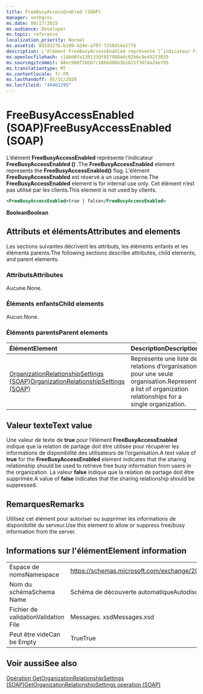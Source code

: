 ```yaml
---
title: FreeBusyAccessEnabled (SOAP)
manager: sethgros
ms.date: 09/17/2015
ms.audience: Developer
ms.topic: reference
localization_priority: Normal
ms.assetid: 8d2d3276-b180-424e-a707-7256d14a1776
description: L’élément FreeBusyAccessEnabled représente l’indicateur FreeBusyAccessEnabled (). L’élément FreeBusyAccessEnabled est réservé à un usage interne. Cet élément n’est pas utilisé par les clients.
ms.openlocfilehash: c148d8fa1301339f8579884dc02b6c9e452f3035
ms.sourcegitcommit: 88ec988f2bb67c1866d06b361615f3674a24e795
ms.translationtype: MT
ms.contentlocale: fr-FR
ms.lasthandoff: 05/31/2020
ms.locfileid: "44461295"
---
```

# <a name="freebusyaccessenabled-soap"></a><span data-ttu-id="5e9b6-105">FreeBusyAccessEnabled (SOAP)</span><span class="sxs-lookup"><span data-stu-id="5e9b6-105">FreeBusyAccessEnabled (SOAP)</span></span>

<span data-ttu-id="5e9b6-106">L’élément **FreeBusyAccessEnabled** représente l’indicateur **FreeBusyAccessEnabled ()** .</span><span class="sxs-lookup"><span data-stu-id="5e9b6-106">The **FreeBusyAccessEnabled** element represents the **FreeBusyAccessEnabled()** flag.</span></span> <span data-ttu-id="5e9b6-107">L’élément **FreeBusyAccessEnabled** est réservé à un usage interne.</span><span class="sxs-lookup"><span data-stu-id="5e9b6-107">The **FreeBusyAccessEnabled** element is for internal use only.</span></span> <span data-ttu-id="5e9b6-108">Cet élément n’est pas utilisé par les clients.</span><span class="sxs-lookup"><span data-stu-id="5e9b6-108">This element is not used by clients.</span></span> 
  
```XML
<FreeBusyAccessEnabled>true | false</FreeBusyAccessEnabled>
```

 <span data-ttu-id="5e9b6-109">**Boolean**</span><span class="sxs-lookup"><span data-stu-id="5e9b6-109">**Boolean**</span></span>
## <a name="attributes-and-elements"></a><span data-ttu-id="5e9b6-110">Attributs et éléments</span><span class="sxs-lookup"><span data-stu-id="5e9b6-110">Attributes and elements</span></span>

<span data-ttu-id="5e9b6-111">Les sections suivantes décrivent les attributs, les éléments enfants et les éléments parents.</span><span class="sxs-lookup"><span data-stu-id="5e9b6-111">The following sections describe attributes, child elements, and parent elements.</span></span>
  
### <a name="attributes"></a><span data-ttu-id="5e9b6-112">Attributs</span><span class="sxs-lookup"><span data-stu-id="5e9b6-112">Attributes</span></span>

<span data-ttu-id="5e9b6-113">Aucune.</span><span class="sxs-lookup"><span data-stu-id="5e9b6-113">None.</span></span>
  
### <a name="child-elements"></a><span data-ttu-id="5e9b6-114">Éléments enfants</span><span class="sxs-lookup"><span data-stu-id="5e9b6-114">Child elements</span></span>

<span data-ttu-id="5e9b6-115">Aucun.</span><span class="sxs-lookup"><span data-stu-id="5e9b6-115">None.</span></span>
  
### <a name="parent-elements"></a><span data-ttu-id="5e9b6-116">Éléments parents</span><span class="sxs-lookup"><span data-stu-id="5e9b6-116">Parent elements</span></span>

|<span data-ttu-id="5e9b6-117">**Élément**</span><span class="sxs-lookup"><span data-stu-id="5e9b6-117">**Element**</span></span>|<span data-ttu-id="5e9b6-118">**Description**</span><span class="sxs-lookup"><span data-stu-id="5e9b6-118">**Description**</span></span>|
|:-----|:-----|
|[<span data-ttu-id="5e9b6-119">OrganizationRelationshipSettings (SOAP)</span><span class="sxs-lookup"><span data-stu-id="5e9b6-119">OrganizationRelationshipSettings (SOAP)</span></span>](organizationrelationshipsettings-soap.md) <br/> |<span data-ttu-id="5e9b6-120">Représente une liste de relations d’organisation pour une seule organisation.</span><span class="sxs-lookup"><span data-stu-id="5e9b6-120">Represents a list of organization relationships for a single organization.</span></span>  <br/> |
   
## <a name="text-value"></a><span data-ttu-id="5e9b6-121">Valeur texte</span><span class="sxs-lookup"><span data-stu-id="5e9b6-121">Text value</span></span>

<span data-ttu-id="5e9b6-122">Une valeur de texte de **true** pour l’élément **FreeBusyAccessEnabled** indique que la relation de partage doit être utilisée pour récupérer les informations de disponibilité des utilisateurs de l’organisation.</span><span class="sxs-lookup"><span data-stu-id="5e9b6-122">A text value of **true** for the **FreeBusyAccessEnabled** element indicates that the sharing relationship should be used to retrieve free busy information from users in the organization.</span></span> <span data-ttu-id="5e9b6-123">La valeur **false** indique que la relation de partage doit être supprimée.</span><span class="sxs-lookup"><span data-stu-id="5e9b6-123">A value of **false** indicates that the sharing relationship should be suppressed.</span></span> 
  
## <a name="remarks"></a><span data-ttu-id="5e9b6-124">Remarques</span><span class="sxs-lookup"><span data-stu-id="5e9b6-124">Remarks</span></span>

<span data-ttu-id="5e9b6-125">Utilisez cet élément pour autoriser ou supprimer les informations de disponibilité du serveur.</span><span class="sxs-lookup"><span data-stu-id="5e9b6-125">Use this element to allow or suppress free/busy information from the server.</span></span> 
  
## <a name="element-information"></a><span data-ttu-id="5e9b6-126">Informations sur l'élément</span><span class="sxs-lookup"><span data-stu-id="5e9b6-126">Element information</span></span>

|||
|:-----|:-----|
|<span data-ttu-id="5e9b6-127">Espace de noms</span><span class="sxs-lookup"><span data-stu-id="5e9b6-127">Namespace</span></span>  <br/> |https://schemas.microsoft.com/exchange/2010/Autodiscover  <br/> |
|<span data-ttu-id="5e9b6-128">Nom du schéma</span><span class="sxs-lookup"><span data-stu-id="5e9b6-128">Schema Name</span></span>  <br/> |<span data-ttu-id="5e9b6-129">Schéma de découverte automatique</span><span class="sxs-lookup"><span data-stu-id="5e9b6-129">Autodiscover schema</span></span>  <br/> |
|<span data-ttu-id="5e9b6-130">Fichier de validation</span><span class="sxs-lookup"><span data-stu-id="5e9b6-130">Validation File</span></span>  <br/> |<span data-ttu-id="5e9b6-131">Messages. xsd</span><span class="sxs-lookup"><span data-stu-id="5e9b6-131">Messages.xsd</span></span>  <br/> |
|<span data-ttu-id="5e9b6-132">Peut être vide</span><span class="sxs-lookup"><span data-stu-id="5e9b6-132">Can be Empty</span></span>  <br/> |<span data-ttu-id="5e9b6-133">True</span><span class="sxs-lookup"><span data-stu-id="5e9b6-133">True</span></span>  <br/> |
   
## <a name="see-also"></a><span data-ttu-id="5e9b6-134">Voir aussi</span><span class="sxs-lookup"><span data-stu-id="5e9b6-134">See also</span></span>



[<span data-ttu-id="5e9b6-135">Opération GetOrganizationRelationshipSettings (SOAP)</span><span class="sxs-lookup"><span data-stu-id="5e9b6-135">GetOrganizationRelationshipSettings operation (SOAP)</span></span>](getorganizationrelationshipsettings-operation-soap.md)

